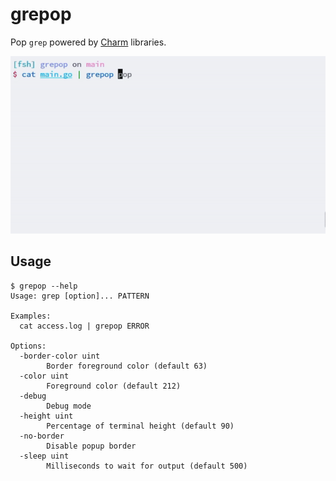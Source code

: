 # grepop

Pop `grep` powered by [Charm](https://github.com/charmbracelet) libraries.

![preview](./preview.gif)

## Usage

```plaintext
$ grepop --help
Usage: grep [option]... PATTERN

Examples:
  cat access.log | grepop ERROR

Options:
  -border-color uint
        Border foreground color (default 63)
  -color uint
        Foreground color (default 212)
  -debug
        Debug mode
  -height uint
        Percentage of terminal height (default 90)
  -no-border
        Disable popup border
  -sleep uint
        Milliseconds to wait for output (default 500)
```
